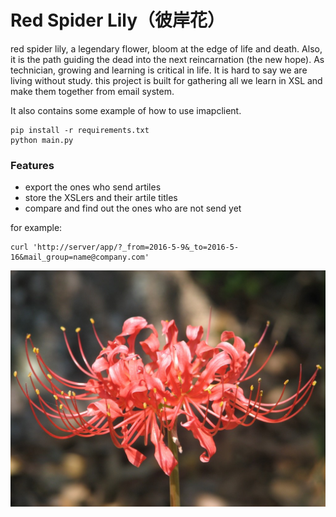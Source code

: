 # Red Spider Lily（彼岸花）


red spider lily, a legendary flower, bloom at the edge of life and death. Also, it is the path guiding the dead into the next reincarnation (the new hope). As technician,  growing and learning is critical in life. It is hard to say we are living without study. this project is built for gathering all we learn in XSL and make them together from email system.

It also contains some example of how to use imapclient.

```
pip install -r requirements.txt
python main.py
```

### Features
*	export the ones who send artiles
*	store the XSLers and their artile titles
*	compare and find out the ones who are not send yet

for example:

```
curl 'http://server/app/?_from=2016-5-9&_to=2016-5-16&mail_group=name@company.com'
```

![Red Spider Lily](https://github.com/xingshulin/redspiderlily/blob/master/red_spider_lily.jpg)
